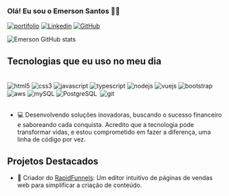 ### Olá! Eu sou o Emerson Santos ✋🏾

[![portifolio](https://img.shields.io/badge/website-000000?style=for-the-badge&logo=About.me&logoColor=white)](https://emersonsantos98.github.io/)
[![Linkedin](https://img.shields.io/badge/LinkedIn-0077B5?style=for-the-badge&logo=linkedin&logoColor=white)](https://www.linkedin.com/in/emerson-santos-3857ba221/)
[![GitHub](https://img.shields.io/badge/GitHub-100000?style=for-the-badge&logo=github&logoColor=white)](https://github.com/emersonSantos98)


![Emerson GitHub stats](https://github-readme-stats.vercel.app/api?username=emersonSantos98&show_icons=true&theme=radical)

## Tecnologias que eu uso no meu dia

<div style="display: inlaine_block"><br/>
<img align="center" alt="html5" src="https://img.shields.io/badge/HTML5-E34F26?style=for-the-badge&logo=html5&logoColor=white"/>
<img align="center" alt="css3" src="https://img.shields.io/badge/CSS3-1572B6?style=for-the-badge&logo=css3&logoColor=white"/>
<img align="center" alt="javascript" src="https://img.shields.io/badge/JavaScript-F7DF1E?style=for-the-badge&logo=javascript&logoColor=black"/>
<img align="center" alt="typescript" src="https://img.shields.io/badge/TypeScript-007ACC?style=for-the-badge&logo=typescript&logoColor=white"/>
<img align="center" alt="nodejs" src="https://img.shields.io/badge/Node.js-43853D?style=for-the-badge&logo=node.js&logoColor=whit"/>
<img align="center" alt="vuejs" src="https://img.shields.io/badge/Vue.js-35495E?style=for-the-badge&logo=vue.js&logoColor=4FC08D"/>
<img align="center" alt="bootstrap" src="https://img.shields.io/badge/Bootstrap-563D7C?style=for-the-badge&logo=bootstrap&logoColor=white"/>
<img align="center" alt="aws" src="https://img.shields.io/badge/Amazon_AWS-FF9900?style=for-the-badge&logo=amazonaws&logoColor=white"/>
<img align="center" alt="mySQL" src="https://img.shields.io/badge/MySQL-005C84?style=for-the-badge&logo=mysql&logoColor=white"/>
<img align="center" alt="PostgreSQL" src="https://img.shields.io/badge/PostgreSQL-316192?style=for-the-badge&logo=postgresql&logoColor=white"/>
<img align="center" alt="" src="https://img.shields.io/badge/Express.js-404D59?style=for-the-badge"/>
<img align="center" alt="git" src="https://img.shields.io/badge/GIT-E44C30?style=for-the-badge&logo=git&logoColor=white"/>
</div>
<br/>


- 💻 Desenvolvendo soluções inovadoras, buscando o sucesso financeiro e saboreando cada conquista. Acredito que a tecnologia pode transformar vidas, e estou comprometido em fazer a diferença, uma linha de código por vez.

## Projetos Destacados

- 🚀 Criador do [RapidFunnels](https://app.rapidfunnels.com.br/login): Um editor intuitivo de páginas de vendas web para simplificar a criação de conteúdo.


